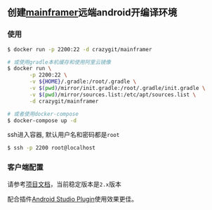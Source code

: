 ## 创建[mainframer](https://github.com/buildfoundation/mainframer)远端android开编译环境


### 使用

```bash
$ docker run -p 2200:22 -d crazygit/mainframer

# 或使用gradle本机缓存和使用阿里云镜像
$ docker run \
       -p 2200:22 \
       -v ${HOME}/.gradle:/root/.gradle \
       -v $(pwd)/mirror/init.gradle:/root/.gradle/init.gradle \
       -v $(pwd)/mirror/sources.list:/etc/apt/sources.list \
       -d crazygit/mainframer

# 或者使用docker-compose
$ docker-compose up -d
```

ssh进入容器, 默认用户名和密码都是`root`

```bash
$ ssh -p 2200 root@localhost
```

### 客户端配置

请参考[项目文档](https://github.com/buildfoundation/mainframer/tree/2.x)，当前稳定版本是`2.x`版本

配合插件[Android Studio Plugin](https://github.com/elpassion/mainframer-intellij-plugin)使用效果更佳。
